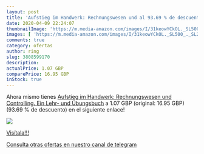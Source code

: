```yaml
---
layout: post
title: 'Aufstieg im Handwerk: Rechnungswesen und al 93.69 % de descuento'
date: 2020-04-09 22:24:07
thumbnailImage: 'https://m.media-amazon.com/images/I/31keowYCkOL._SL500_._SL200_.jpg'
images: [ 'https://m.media-amazon.com/images/I/31keowYCkOL._SL500_._SL200_.jpg' ]
comments: true
category: ofertas
author: ring
slug: 3808599170
description:
actualPrice: 1.07 GBP
comparePrice: 16.95 GBP
inStock: true
---
```


Ahora mismo tienes [Aufstieg im Handwerk: Rechnungswesen und Controlling. Ein Lehr- und Übungsbuch](https://www.amazon.co.uk/dp/3808599170/?tag=redken01-21) a 1.07 GBP (original: 16.95 GBP) (93.69 %  de descuento) en el siguiente enlace!

[![](https://m.media-amazon.com/images/I/31keowYCkOL._SL500_._SL200_.jpg)](https://www.amazon.co.uk/dp/3808599170/?tag=redken01-21)

[Visítala!!!](https://www.amazon.co.uk/dp/3808599170/?tag=redken01-21)

[Consulta otras ofertas en nuestro canal de telegram](https://t.me/s/ofertas25)
